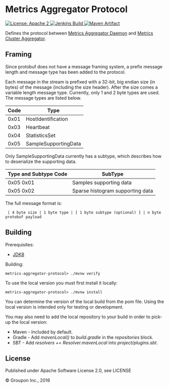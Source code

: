 Metrics Aggregator Protocol
===========================

<a href="https://raw.githubusercontent.com/ArpNetworking/metrics-aggregator-protocol/master/LICENSE">
    <img src="https://img.shields.io/hexpm/l/plug.svg"
         alt="License: Apache 2">
</a>
<a href='https://build.arpnetworking.com/job/ArpNetworking/job/metrics-aggregator-protocol/job/master/'>
    <img src='https://build.arpnetworking.com/job/ArpNetworking/job/metrics-aggregator-protocol/job/master/badge/icon'
         alt="Jenkins Build">
</a>
<a href="http://search.maven.org/#search%7Cga%7C1%7Cg%3A%22com.arpnetworking.metrics%22%20a%3A%22metrics-aggregator-protocol%22">
    <img src="https://img.shields.io/maven-central/v/com.arpnetworking.metrics/metrics-aggregator-protocol.svg"
         alt="Maven Artifact">
</a>

Defines the protocol between [Metrics Aggregator Daemon](https://github.com/ArpNetworking/metrics-aggregator-daemon) and [Metrics Cluster Aggregator](https://github.com/ArpNetworking/metrics-cluster-aggregator).

Framing
-------
Since protobuf does not have a message framing system, a prefix message length and message type has been added to the protocol.

Each message in the stream is prefixed with a 32-bit, big endian size (in bytes) of the message (including the size header). After the size comes a variable length message type.  Currently, only 1 and 2 byte types are used.  The message types are listed below.

Code | Type
-----|---------------------
0x01 | HostIdentification
0x03 | Heartbeat
0x04 | StatisticsSet
0x05 | SampleSupportingData

Only SampleSupportingData currently has a subtype, which describes how to deserialize the supporting data.

Type and Subtype Code | SubType
----------------------|---------------------------------
0x05 0x01             | Samples supporting data
0x05 0x02             | Sparse histogram supporting data

The full message format is:

     | 4 byte size | 1 byte type | [ 1 byte subtype (optional) ] | n byte protobuf payload


Building
--------

Prerequisites:
* [JDK8](http://www.oracle.com/technetwork/java/javase/downloads/jdk8-downloads-2133151.html)

Building:

    metrics-aggregator-protocol> ./mvnw verify

To use the local version you must first install it locally:

    metrics-aggregator-protocol> ./mvnw install

You can determine the version of the local build from the pom file.  Using the local version is intended only for testing or development.

You may also need to add the local repository to your build in order to pick-up the local version:

* Maven - Included by default.
* Gradle - Add *mavenLocal()* to *build.gradle* in the *repositories* block.
* SBT - Add *resolvers += Resolver.mavenLocal* into *project/plugins.sbt*.

License
-------

Published under Apache Software License 2.0, see LICENSE

&copy; Groupon Inc., 2016
